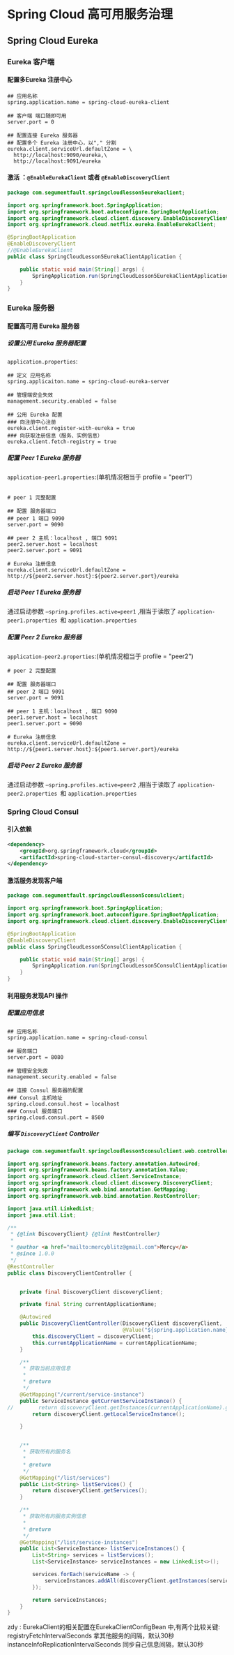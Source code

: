 # Spring Cloud 高可用服务治理



## Spring Cloud Eureka



### Eureka 客户端



#### 配置多Eureka 注册中心



```properties
## 应用名称
spring.application.name = spring-cloud-eureka-client

## 客户端 端口随即可用
server.port = 0

## 配置连接 Eureka 服务器
## 配置多个 Eureka 注册中心，以"," 分割
eureka.client.serviceUrl.defaultZone = \
  http://localhost:9090/eureka,\
  http://localhost:9091/eureka
```



#### 激活 ：`@EnableEurekaClient` 或者 `@EnableDiscoveryClient`

```java
package com.segumentfault.springcloudlesson5eurekaclient;

import org.springframework.boot.SpringApplication;
import org.springframework.boot.autoconfigure.SpringBootApplication;
import org.springframework.cloud.client.discovery.EnableDiscoveryClient;
import org.springframework.cloud.netflix.eureka.EnableEurekaClient;

@SpringBootApplication
@EnableDiscoveryClient
//@EnableEurekaClient
public class SpringCloudLesson5EurekaClientApplication {

	public static void main(String[] args) {
		SpringApplication.run(SpringCloudLesson5EurekaClientApplication.class, args);
	}
}
```





### Eureka 服务器



#### 配置高可用 Eureka 服务器



##### 设置公用 Eureka 服务器配置

`application.properties`:

```properties
## 定义 应用名称
spring.applicaiton.name = spring-cloud-eureka-server

## 管理端安全失效
management.security.enabled = false

## 公用 Eureka 配置
### 向注册中心注册
eureka.client.register-with-eureka = true
### 向获取注册信息（服务、实例信息）
eureka.client.fetch-registry = true
```



##### 配置 Peer 1 Eureka 服务器

`application-peer1.properties`:(单机情况相当于 profile = "peer1")

```properties

# peer 1 完整配置

## 配置 服务器端口
## peer 1 端口 9090
server.port = 9090

## peer 2 主机：localhost , 端口 9091
peer2.server.host = localhost
peer2.server.port = 9091

# Eureka 注册信息
eureka.client.serviceUrl.defaultZone = http://${peer2.server.host}:${peer2.server.port}/eureka
```



##### 启动 Peer 1 Eureka 服务器

通过启动参数 `—spring.profiles.active=peer1` ,相当于读取了 `application-peer1.properties `和 `application.properties`



##### 配置 Peer 2 Eureka 服务器

`application-peer2.properties`:(单机情况相当于 profile = "peer2")

```properties
# peer 2 完整配置

## 配置 服务器端口
## peer 2 端口 9091
server.port = 9091

## peer 1 主机：localhost , 端口 9090
peer1.server.host = localhost
peer1.server.port = 9090

# Eureka 注册信息
eureka.client.serviceUrl.defaultZone = http://${peer1.server.host}:${peer1.server.port}/eureka
```



##### 启动 Peer 2 Eureka 服务器

通过启动参数 `—spring.profiles.active=peer2` ,相当于读取了 `application-peer2.properties `和 `application.properties`



### Spring Cloud Consul



#### 引入依赖

```xml
<dependency>
	<groupId>org.springframework.cloud</groupId>
	<artifactId>spring-cloud-starter-consul-discovery</artifactId>
</dependency>
```



#### 激活服务发现客户端

```java
package com.segumentfault.springcloudlesson5consulclient;

import org.springframework.boot.SpringApplication;
import org.springframework.boot.autoconfigure.SpringBootApplication;
import org.springframework.cloud.client.discovery.EnableDiscoveryClient;

@SpringBootApplication
@EnableDiscoveryClient
public class SpringCloudLesson5ConsulClientApplication {

	public static void main(String[] args) {
		SpringApplication.run(SpringCloudLesson5ConsulClientApplication.class, args);
	}
}
```



#### 利用服务发现API 操作

##### 配置应用信息

```properties
## 应用名称
spring.application.name = spring-cloud-consul

## 服务端口
server.port = 8080

## 管理安全失效
management.security.enabled = false

## 连接 Consul 服务器的配置
### Consul 主机地址
spring.cloud.consul.host = localhost
### Consul 服务端口
spring.cloud.consul.port = 8500
```



##### 编写 `DiscoveryClient` Controller

```java
package com.segumentfault.springcloudlesson5consulclient.web.controller;

import org.springframework.beans.factory.annotation.Autowired;
import org.springframework.beans.factory.annotation.Value;
import org.springframework.cloud.client.ServiceInstance;
import org.springframework.cloud.client.discovery.DiscoveryClient;
import org.springframework.web.bind.annotation.GetMapping;
import org.springframework.web.bind.annotation.RestController;

import java.util.LinkedList;
import java.util.List;

/**
 * {@link DiscoveryClient} {@link RestController}
 *
 * @author <a href="mailto:mercyblitz@gmail.com">Mercy</a>
 * @since 1.0.0
 */
@RestController
public class DiscoveryClientController {


    private final DiscoveryClient discoveryClient;

    private final String currentApplicationName;

    @Autowired
    public DiscoveryClientController(DiscoveryClient discoveryClient,
                                     @Value("${spring.application.name}") String currentApplicationName) {
        this.discoveryClient = discoveryClient;
        this.currentApplicationName = currentApplicationName;
    }

    /**
     * 获取当前应用信息
     *
     * @return
     */
    @GetMapping("/current/service-instance")
    public ServiceInstance getCurrentServiceInstance() {
//        return discoveryClient.getInstances(currentApplicationName).get(0);
        return discoveryClient.getLocalServiceInstance();

    }


    /**
     * 获取所有的服务名
     *
     * @return
     */
    @GetMapping("/list/services")
    public List<String> listServices() {
        return discoveryClient.getServices();
    }

    /**
     * 获取所有的服务实例信息
     *
     * @return
     */
    @GetMapping("/list/service-instances")
    public List<ServiceInstance> listServiceInstances() {
        List<String> services = listServices();
        List<ServiceInstance> serviceInstances = new LinkedList<>();

        services.forEach(serviceName -> {
            serviceInstances.addAll(discoveryClient.getInstances(serviceName));
        });

        return serviceInstances;
    }
}
```


zdy : EurekaClient的相关配置在EurekaClientConfigBean 中,有两个比较关键:
registryFetchIntervalSeconds 拿其他服务的间隔，默认30秒
instanceInfoReplicationIntervalSeconds 同步自己信息间隔，默认30秒





